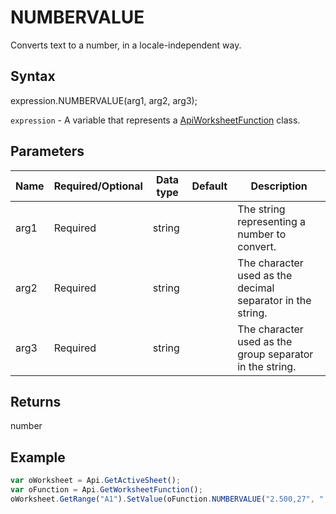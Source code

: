 # NUMBERVALUE

Converts text to a number, in a locale-independent way.

## Syntax

expression.NUMBERVALUE(arg1, arg2, arg3);

`expression` - A variable that represents a [ApiWorksheetFunction](../ApiWorksheetFunction.md) class.

## Parameters

| **Name** | **Required/Optional** | **Data type** | **Default** | **Description** |
| ------------- | ------------- | ------------- | ------------- | ------------- |
| arg1 | Required | string |  | The string representing a number to convert. |
| arg2 | Required | string |  | The character used as the decimal separator in the string. |
| arg3 | Required | string |  | The character used as the group separator in the string. |

## Returns

number

## Example



```javascript
var oWorksheet = Api.GetActiveSheet();
var oFunction = Api.GetWorksheetFunction();
oWorksheet.GetRange("A1").SetValue(oFunction.NUMBERVALUE("2.500,27", ",", "."));
```
